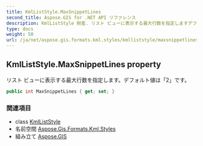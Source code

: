 ```yaml
---
title: KmlListStyle.MaxSnippetLines
second_title: Aspose.GIS for .NET API リファレンス
description: KmlListStyle 財産. リスト ビューに表示する最大行数を指定しますデフォルト値は2です
type: docs
weight: 50
url: /ja/net/aspose.gis.formats.kml.styles/kmlliststyle/maxsnippetlines/
---
```

## KmlListStyle.MaxSnippetLines property

リスト ビューに表示する最大行数を指定します。デフォルト値は「2」です。

```csharp
public int MaxSnippetLines { get; set; }
```

### 関連項目

* class [KmlListStyle](../)
* 名前空間 [Aspose.Gis.Formats.Kml.Styles](../../kmlliststyle/)
* 組み立て [Aspose.GIS](../../../)


